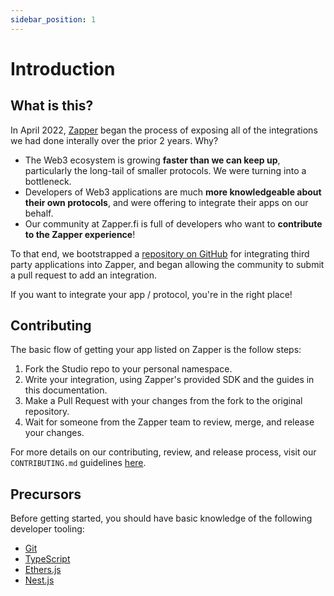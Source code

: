 ```yaml
---
sidebar_position: 1
---
```


# Introduction

## What is this?

In April 2022, [Zapper](https://zapper.fi) began the process of exposing all of the integrations we had done interally over the prior 2 years. Why?

- The Web3 ecosystem is growing **faster than we can keep up**, particularly the long-tail of smaller protocols. We were turning into a bottleneck.
- Developers of Web3 applications are much **more knowledgeable about their own protocols**, and were offering to integrate their apps on our behalf.
- Our community at Zapper.fi is full of developers who want to **contribute to the Zapper experience**!

To that end, we bootstrapped a [repository on GitHub](https://github.com/Zapper-fi/studio) for integrating third party applications into Zapper, and began allowing the community to submit a pull request to add an integration. 

If you want to integrate your app / protocol, you're in the right place!

## Contributing

The basic flow of getting your app listed on Zapper is the follow steps:

1. Fork the Studio repo to your personal namespace.
1. Write your integration, using Zapper's provided SDK and the guides in this documentation.
1. Make a Pull Request with your changes from the fork to the original repository.
1. Wait for someone from the Zapper team to review, merge, and release your changes.

For more details on our contributing, review, and release process, visit our `CONTRIBUTING.md` guidelines [here](https://github.com/Zapper-fi/studio/blob/main/CONTRIBUTING.md).

## Precursors

Before getting started, you should have basic knowledge of the following developer tooling:

- [Git](https://www.atlassian.com/git/tutorials/what-is-git)
- [TypeScript](https://www.freecodecamp.org/news/learn-typescript-basics/)
- [Ethers.js](https://docs.ethers.io/v5/)
- [Nest.js](https://docs.nestjs.com/)
